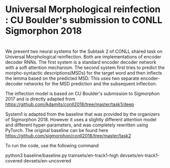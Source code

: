 # Universal Morphological reinfection : CU Boulder's submission to CONLL Sigmorphon 2018 <h1> 

We present two neural systems for the Subtask 2 of CONLL shared task on Universal Morphological reinflection. Both are implementations of encoder decoder RNNs. The first system is a standard encoder decoder network with a soft attention mechanism.
The second system first tries to predict the morpho-syntactic descriptions(MSDs) for the target word and then inflects the lemma based on the predicted MSD. This uses two separate encoder-decoder networks for the MSD prediction and the subsequent inflection.

The inflection model is based on CU Boulder's submission to Sigmorphon 2017 and is directly adapted from https://github.com/Adamits/conll2018/tree/master/task1/deep

System1 is adapted from the baseline that was provided by the organizers of Sigmorphon 2018. However it uses a slightly different attention model and different hyper-parameters, and was completely rewritten using PyTorch. The original baseline can be found here https://github.com/sigmorphon/conll2018/tree/master/task2

To run the code, use the following command

python3 baseline/baseline.py trainsets/en-track1-high devsets/en-track1-covered devsets/en-uncovered
